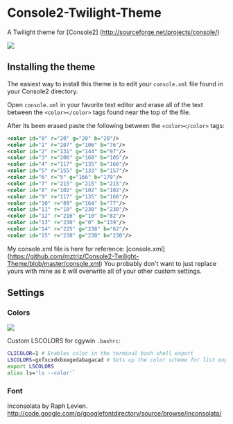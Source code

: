 Console2-Twilight-Theme
=======================

A Twilight theme for [Console2] (http://sourceforge.net/projects/console/)

<img src="https://raw.github.com/mztriz/Console2-Twilight-Theme/master/preview.png?raw=true">

Installing the theme
----
The easiest way to install this theme is to edit your `console.xml` file found in your Console2 directory.

Open `console.xml` in your favorite text editor and erase all of the text between the `<color></color>` tags found near the top of the file.

After its been erased paste the following between the `<color></color>` tags:
`````xml
<color id="0" r="20" g="20" b="20"/>
<color id="1" r="207" g="106" b="76"/>
<color id="2" r="131" g="144" b="97"/>
<color id="3" r="206" g="168" b="105"/>
<color id="4" r="117" g="135" b="166"/>
<color id="5" r="155" g="133" b="157"/>
<color id="6" r="5" g="166" b="179"/>
<color id="7" r="215" g="215" b="215"/>
<color id="8" r="102" g="102" b="102"/>
<color id="9" r="117" g="135" b="166"/>
<color id="10" r="89" g="164" b="77"/>
<color id="11" r="10" g="230" b="230"/>
<color id="12" r="216" g="10" b="82"/>
<color id="13" r="230" g="0" b="139"/>
<color id="14" r="225" g="238" b="62"/>
<color id="15" r="230" g="230" b="230"/>
`````


My console.xml file is here for reference:
[console.xml] (https://github.com/mztriz/Console2-Twilight-Theme/blob/master/console.xml)
You probably don't want to just replace yours with mine as it will overwrite all of your other custom settings. 

Settings
---
### Colors
<img src="https://raw.github.com/mztriz/Console2-Twilight-Theme/master/colors.png?raw=true">

Custom LSCOLORS for cgywin `.bashrc`: 
`````bash
CLICOLOR=1 # Enables color in the terminal bash shell export
LSCOLORS=gxfxcxdxbxegedabagacad # Sets up the color scheme for list export
export LSCOLORS
alias ls='ls --color'`
`````
### Font
Inconsolata by Raph Levien.
http://code.google.com/p/googlefontdirectory/source/browse/inconsolata/
